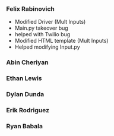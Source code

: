### Felix Rabinovich ###
  - Modified Driver (Mult Inputs)
  - Main.py takeover bug
  - helped with Twilio bug 
  - Modified HTML template (Mult Inputs)
  - Helped modifying Input.py

### Abin Cheriyan ###

### Ethan Lewis ###

### Dylan Dunda ###

### Erik Rodriguez ###

### Ryan Babala ###
